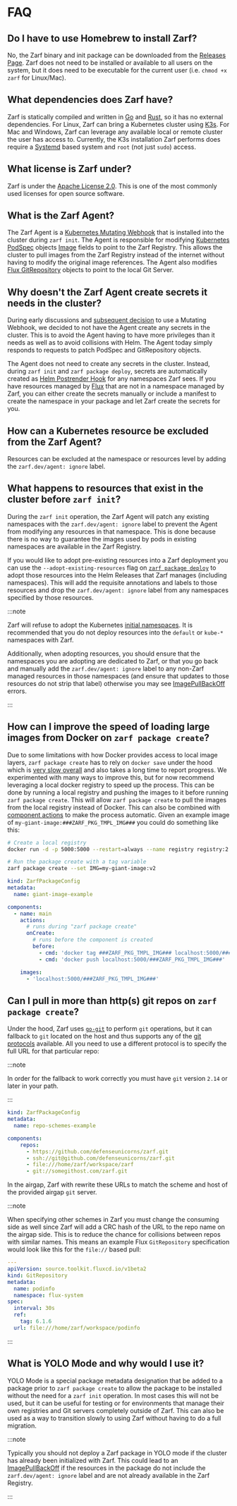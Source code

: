 # FAQ

## Do I have to use Homebrew to install Zarf?

No, the Zarf binary and init package can be downloaded from the [Releases Page](https://github.com/defenseunicorns/zarf/releases). Zarf does not need to be installed or available to all users on the system, but it does need to be executable for the current user (i.e. `chmod +x zarf` for Linux/Mac).

## What dependencies does Zarf have?

Zarf is statically compiled and written in [Go](https://golang.org/) and [Rust](https://www.rust-lang.org/), so it has no external dependencies. For Linux, Zarf can bring a Kubernetes cluster using [K3s](https://k3s.io/). For Mac and Windows, Zarf can leverage any available local or remote cluster the user has access to. Currently, the K3s installation Zarf performs does require a [Systemd](https://en.wikipedia.org/wiki/Systemd) based system and `root` (not just `sudo`) access.

## What license is Zarf under?

Zarf is under the [Apache License 2.0](https://github.com/defenseunicorns/zarf/blob/main/LICENSE). This is one of the most commonly used licenses for open source software.

## What is the Zarf Agent?

The Zarf Agent is a [Kubernetes Mutating Webhook](https://kubernetes.io/docs/reference/access-authn-authz/admission-controllers/#mutatingadmissionwebhook) that is installed into the cluster during `zarf init`. The Agent is responsible for modifying [Kubernetes PodSpec](https://kubernetes.io/docs/reference/kubernetes-api/workload-resources/pod-v1/#PodSpec) objects [Image](https://kubernetes.io/docs/reference/kubernetes-api/workload-resources/pod-v1/#Container.Image) fields to point to the Zarf Registry. This allows the cluster to pull images from the Zarf Registry instead of the internet without having to modify the original image references. The Agent also modifies [Flux GitRepository](https://fluxcd.io/docs/components/source/gitrepositories/) objects to point to the local Git Server.

## Why doesn't the Zarf Agent create secrets it needs in the cluster?

During early discussions and [subsequent decision](../adr/0005-mutating-webhook.md) to use a Mutating Webhook, we decided to not have the Agent create any secrets in the cluster. This is to avoid the Agent having to have more privileges than it needs as well as to avoid collisions with Helm. The Agent today simply responds to requests to patch PodSpec and GitRepository objects.

The Agent does not need to create any secrets in the cluster. Instead, during `zarf init` and `zarf package deploy`, secrets are automatically created as [Helm Postrender Hook](https://helm.sh/docs/topics/advanced/#post-rendering) for any namespaces Zarf sees. If you have resources managed by [Flux](https://fluxcd.io/) that are not in a namespace managed by Zarf, you can either create the secrets manually or include a manifest to create the namespace in your package and let Zarf create the secrets for you.

## How can a Kubernetes resource be excluded from the Zarf Agent?

Resources can be excluded at the namespace or resources level by adding the `zarf.dev/agent: ignore` label.

## What happens to resources that exist in the cluster before `zarf init`?

During the `zarf init` operation, the Zarf Agent will patch any existing namespaces with the `zarf.dev/agent: ignore` label to prevent the Agent from modifying any resources in that namespace. This is done because there is no way to guarantee the images used by pods in existing namespaces are available in the Zarf Registry.

If you would like to adopt pre-existing resources into a Zarf deployment you can use the `--adopt-existing-resources` flag on [`zarf package deploy`](./4-user-guide/1-the-zarf-cli/100-cli-commands/zarf_package_deploy.md) to adopt those resources into the Helm Releases that Zarf manages (including namespaces).  This will add the requisite annotations and labels to those resources and drop the `zarf.dev/agent: ignore` label from any namespaces specified by those resources.

:::note

Zarf will refuse to adopt the Kubernetes [initial namespaces](https://kubernetes.io/docs/concepts/overview/working-with-objects/namespaces/#initial-namespaces).  It is recommended that you do not deploy resources into the `default` or `kube-*` namespaces with Zarf.

Additionally, when adopting resources, you should ensure that the namespaces you are adopting are dedicated to Zarf, or that you go back and manually add the `zarf.dev/agent: ignore` label to any non-Zarf managed resources in those namespaces (and ensure that updates to those resources do not strip that label) otherwise you may see [ImagePullBackOff](https://kubernetes.io/docs/concepts/containers/images/#imagepullbackoff) errors.

:::

## How can I improve the speed of loading large images from Docker on `zarf package create`?

Due to some limitations with how Docker provides access to local image layers, `zarf package create` has to rely on `docker save` under the hood which is [very slow overall](https://github.com/defenseunicorns/zarf/issues/1214) and also takes a long time to report progress. We experimented with many ways to improve this, but for now recommend leveraging a local docker registry to speed up the process. This can be done by running a local registry and pushing the images to it before running `zarf package create`. This will allow `zarf package create` to pull the images from the local registry instead of Docker. This can also be combined with [component actions](4-user-guide/5-component-actions.md) to make the process automatic. Given an example image of `my-giant-image:###ZARF_PKG_TMPL_IMG###` you could do something like this:

```sh
# Create a local registry
docker run -d -p 5000:5000 --restart=always --name registry registry:2

# Run the package create with a tag variable
zarf package create --set IMG=my-giant-image:v2
```

```yaml
kind: ZarfPackageConfig
metadata:
  name: giant-image-example

components:
  - name: main
    actions:
      # runs during "zarf package create"
      onCreate:
        # runs before the component is created
        before:
          - cmd: 'docker tag ###ZARF_PKG_TMPL_IMG### localhost:5000/###ZARF_PKG_TMPL_IMG###'
          - cmd: 'docker push localhost:5000/###ZARF_PKG_TMPL_IMG###'

    images:
      - 'localhost:5000/###ZARF_PKG_TMPL_IMG###'
```

## Can I pull in more than http(s) git repos on `zarf package create`?

Under the hood, Zarf uses [`go-git`](https://github.com/go-git/go-git) to perform `git` operations, but it can fallback to `git` located on the host and thus supports any of the [git protocols](https://git-scm.com/book/en/v2/Git-on-the-Server-The-Protocols) available.  All you need to use a different protocol is to specify the full URL for that particular repo:

:::note

In order for the fallback to work correctly you must have `git` version `2.14` or later in your path.

:::

```yaml
kind: ZarfPackageConfig
metadata:
  name: repo-schemes-example

components:
    repos:
      - https://github.com/defenseunicorns/zarf.git
      - ssh://git@github.com/defenseunicorns/zarf.git
      - file:///home/zarf/workspace/zarf
      - git://somegithost.com/zarf.git
```

In the airgap, Zarf with rewrite these URLs to match the scheme and host of the provided airgap `git` server.

:::note

When specifying other schemes in Zarf you must change the consuming side as well since Zarf will add a CRC hash of the URL to the repo name on the airgap side.  This is to reduce the chance for collisions between repos with similar names.  This means an example Flux `GitRepository` specification would look like this for the `file://` based pull:

```yaml
---
apiVersion: source.toolkit.fluxcd.io/v1beta2
kind: GitRepository
metadata:
  name: podinfo
  namespace: flux-system
spec:
  interval: 30s
  ref:
    tag: 6.1.6
  url: file:///home/zarf/workspace/podinfo
```

:::

## What is YOLO Mode and why would I use it?

YOLO Mode is a special package metadata designation that be added to a package prior to `zarf package create` to allow the package to be installed without the need for a `zarf init` operation. In most cases this will not be used, but it can be useful for testing or for environments that manage their own registries and Git servers completely outside of Zarf. This can also be used as a way to transition slowly to using Zarf without having to do a full migration.

:::note

Typically you should not deploy a Zarf package in YOLO mode if the cluster has already been initialized with Zarf. This could lead to an [ImagePullBackOff](https://kubernetes.io/docs/concepts/containers/images/#imagepullbackoff) if the resources in the package do not include the `zarf.dev/agent: ignore` label and are not already available in the Zarf Registry.

:::
